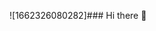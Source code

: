 ![1662326080282]### Hi there 👋

<!--
**owoeye-babatunde/owoeye-babatunde** is a ✨ _special_ ✨ repository because its `README.md` (this file) appears on your GitHub profile.


- 🔭 I’m currently working on a personal ML project.
- 🌱 I’m currently Machine Learning learning systems architecture.
- 👯 I’m looking to collaborate on interesting projects.
- 🤔 I’m looking for help with entry level Machine Learning engineer role
- 📫 How to reach me: https://www.linkedin.com/in/babatunde-owoeye-4a20b5173/ and https://twitter.com/OWOEYEBABATUND3
- 😄 Pronouns: He/Him
- ⚡ Fun fact: I love delicious ramen.
-->

